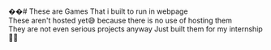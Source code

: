 ��# These are Games That i built to run in webpage
<br>
These aren't hosted yet😅 because there is no use of hosting them
<br>
They are not even serious projects anyway Just built them for my internship🙂😂
